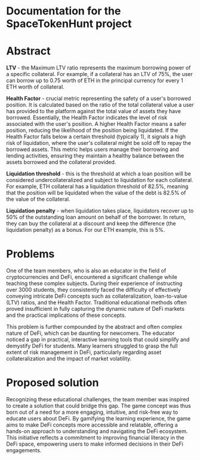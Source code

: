 # Documentation for the SpaceTokenHunt project

# Abstract

**LTV** - the Maximum LTV ratio represents the maximum borrowing power of a specific collateral. 
For example, if a collateral has an LTV of 75%, the user can borrow up to 0.75 worth of ETH in the principal currency for every 1 ETH worth of collateral.

**Health Factor** - crucial metric representing the safety of a user's borrowed position. It is calculated based on the ratio of the total collateral value 
a user has provided to the platform against the total value of assets they have borrowed. Essentially, the Health Factor indicates the level of risk associated with the user's position. 
A higher Health Factor means a safer position, reducing the likelihood of the position being liquidated. If the Health Factor falls below a certain threshold (typically 1), it signals a high risk of liquidation, 
where the user's collateral might be sold off to repay the borrowed assets. This metric helps users manage their borrowing and lending activities, 
ensuring they maintain a healthy balance between the assets borrowed and the collateral provided.

**Liquidation threshold** - this is the threshold at which a loan position will be considered undercollateralized and subject to liquidation for each collateral. For example, ETH collateral has a liquidation threshold of 82.5%, meaning that the position will be liquidated when the value of the debt is 82.5% of the value of the collateral.

**Liquidation penalty** - when liquidation takes place, liquidators recover up to 50% of the outstanding loan amount on behalf of the borrower. In return, they can buy the collateral at a discount and keep the difference (the liquidation penalty) as a bonus. For our ETH example, this is 5%.

# Problems

One of the team members, who is also an educator in the field of cryptocurrencies and DeFi, encountered a significant challenge while teaching these complex subjects. During their experience of instructing over 3000 students, they consistently faced the difficulty of effectively conveying intricate DeFi concepts such as collateralization, loan-to-value (LTV) ratios, and the Health Factor. Traditional educational methods often proved insufficient in fully capturing the dynamic nature of DeFi markets and the practical implications of these concepts.

This problem is further compounded by the abstract and often complex nature of DeFi, which can be daunting for newcomers. The educator noticed a gap in practical, interactive learning tools that could simplify and demystify DeFi for students. Many learners struggled to grasp the full extent of risk management in DeFi, particularly regarding asset collateralization and the impact of market volatility.

# Proposed solution

Recognizing these educational challenges, the team member was inspired to create a solution that could bridge this gap. The game concept was thus born out of a need for a more engaging, intuitive, and risk-free way to educate users about DeFi. By gamifying the learning experience, the game aims to make DeFi concepts more accessible and relatable, offering a hands-on approach to understanding and navigating the DeFi ecosystem. This initiative reflects a commitment to improving financial literacy in the DeFi space, empowering users to make informed decisions in their DeFi engagements.
